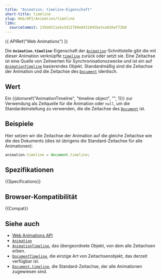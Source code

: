 ```yaml
---
title: "Animation: timeline-Eigenschaft"
short-title: timeline
slug: Web/API/Animation/timeline
l10n:
  sourceCommit: 135b8311a5e3d12789e8421845be3ce026ef72b8
---
```


{{ APIRef("Web Animations") }}

Die **`Animation.timeline`**-Eigenschaft der [`Animation`](/de/docs/Web/API/Animation)-Schnittstelle gibt die mit dieser Animation verknüpfte [`timeline`](/de/docs/Web/API/AnimationTimeline) zurück oder setzt sie. Eine Zeitachse ist eine Quelle von Zeitwerten für Synchronisationszwecke und ist ein auf [`AnimationTimeline`](/de/docs/Web/API/AnimationTimeline) basierendes Objekt. Standardmäßig sind die Zeitachse der Animation und die Zeitachse des [`Document`](/de/docs/Web/API/Document) identisch.

## Wert

Ein {{domxref("AnimationTimeline", "timeline object", "", 1)}} zur Verwendung als Zeitquelle für die Animation oder `null`, um die Standardeinstellung zu verwenden, die die Zeitachse des [`Document`](/de/docs/Web/API/Document) ist.

## Beispiele

Hier setzen wir die Zeitachse der Animation auf die gleiche Zeitachse wie die des Dokuments (dies ist übrigens die Standard-Zeitachse für alle Animationen):

```js
animation.timeline = document.timeline;
```

## Spezifikationen

{{Specifications}}

## Browser-Kompatibilität

{{Compat}}

## Siehe auch

- [Web Animations API](/de/docs/Web/API/Web_Animations_API)
- [`Animation`](/de/docs/Web/API/Animation)
- [`AnimationTimeline`](/de/docs/Web/API/AnimationTimeline), das übergeordnete Objekt, von dem alle Zeitachsen erben.
- [`DocumentTimeline`](/de/docs/Web/API/DocumentTimeline), die einzige Art von Zeitachsenobjekt, das derzeit verfügbar ist.
- [`Document.timeline`](/de/docs/Web/API/Document/timeline), die Standard-Zeitachse, der alle Animationen zugewiesen sind.
